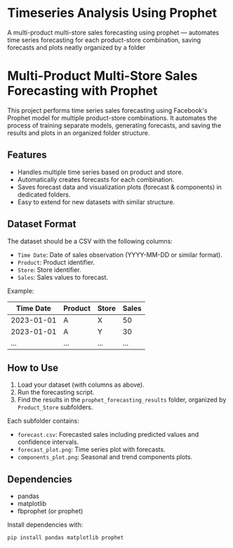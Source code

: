 # Timeseries Analysis Using Prophet

A multi-product multi-store sales forecasting using prophet — automates time series forecasting for each product-store combination, saving forecasts and plots neatly organized by a folder

# Multi-Product Multi-Store Sales Forecasting with Prophet

This project performs time series sales forecasting using Facebook's Prophet model for multiple product-store combinations. It automates the process of training separate models, generating forecasts, and saving the results and plots in an organized folder structure.

## Features

- Handles multiple time series based on product and store.
- Automatically creates forecasts for each combination.
- Saves forecast data and visualization plots (forecast & components) in dedicated folders.
- Easy to extend for new datasets with similar structure.

## Dataset Format

The dataset should be a CSV with the following columns:

- `Time Date`: Date of sales observation (YYYY-MM-DD or similar format).
- `Product`: Product identifier.
- `Store`: Store identifier.
- `Sales`: Sales values to forecast.

Example:

| Time Date | Product | Store | Sales |
|-----------|---------|-------|-------|
| 2023-01-01| A       | X     | 50    |
| 2023-01-01| A       | Y     | 30    |
| ...       | ...     | ...   | ...   |

## How to Use

1. Load your dataset (with columns as above).
2. Run the forecasting script.
3. Find the results in the `prophet_forecasting_results` folder, organized by `Product_Store` subfolders.

Each subfolder contains:

- `forecast.csv`: Forecasted sales including predicted values and confidence intervals.
- `forecast_plot.png`: Time series plot with forecasts.
- `components_plot.png`: Seasonal and trend components plots.

## Dependencies

- pandas
- matplotlib
- fbprophet (or prophet)

Install dependencies with:

```bash
pip install pandas matplotlib prophet

